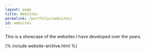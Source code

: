 ```yaml
---
layout: page
title: Websites
permalink: /portfolio/websites/
id: websites
---
```


This is a showcase of the websites I have developed over the years.

{% include website-archive.html %}
